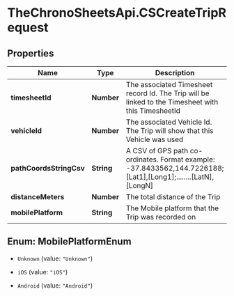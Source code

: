 # TheChronoSheetsApi.CSCreateTripRequest

## Properties
Name | Type | Description | Notes
------------ | ------------- | ------------- | -------------
**timesheetId** | **Number** | The associated Timesheet record Id.  The Trip will be linked to the Timesheet with this TimesheetId | [optional] 
**vehicleId** | **Number** | The associated Vehicle Id.  The Trip will show that this Vehicle was used | [optional] 
**pathCoordsStringCsv** | **String** | A CSV of GPS path co-ordinates.  Format example: -37.8433562,144.7226188;[Lat1],[Long1];........[LatN],[LongN] | [optional] 
**distanceMeters** | **Number** | The total distance of the Trip | [optional] 
**mobilePlatform** | **String** | The Mobile platform that the Trip was recorded on | [optional] 


<a name="MobilePlatformEnum"></a>
## Enum: MobilePlatformEnum


* `Unknown` (value: `"Unknown"`)

* `iOS` (value: `"iOS"`)

* `Android` (value: `"Android"`)




